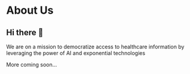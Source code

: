 # About Us

## Hi there 👋

We are on a mission to democratize access to healthcare information by leveraging the power of AI and exponential technologies

More coming soon... 
